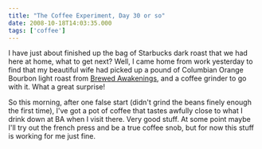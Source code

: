 ```yaml
---
title: "The Coffee Experiment, Day 30 or so"
date: 2008-10-18T14:03:35.000
tags: ['coffee']
---
```


I have just about finished up the bag of Starbucks dark roast that we had here at home, what to get next? Well, I came home from work yesterday to find that my beautiful wife had picked up a pound of Columbian Orange Bourbon light roast from [Brewed Awakenings](http://www.brewedawakeningscr.com), and a coffee grinder to go with it. What a great surprise!

So this morning, after one false start (didn't grind the beans finely enough the first time), I've got a pot of coffee that tastes awfully close to what I drink down at BA when I visit there. Very good stuff. At some point maybe I'll try out the french press and be a true coffee snob, but for now this stuff is working for me just fine.
